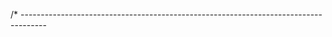  <!-- The core Firebase JS SDK is always required and must be listed first -->
<script src="https://www.gstatic.com/firebasejs/8.2.1/firebase-app.js"></script>
<script src="https://www.gstatic.com/firebasejs/8.2.1/firebase-database.js"></script>
<!-- TODO: Add SDKs for Firebase products that you want to use
     https://firebase.google.com/docs/web/setup#available-libraries -->

<script>
  // Your web app's Firebase configuration
  var firebaseConfig = {
    apiKey: "AIzaSyDikTnYvQONZYs0tUlogAutrXYALh13JjA",
    authDomain: "multiplayercar37.firebaseapp.com",
    databaseURL: "https://multiplayercar37-default-rtdb.firebaseio.com",
    projectId: "multiplayercar37",
    storageBucket: "multiplayercar37.appspot.com",
    messagingSenderId: "532192820931",
    appId: "1:532192820931:web:22f53b19e717ebd2566c76"
  };
  // Initialize Firebase
  firebase.initializeApp(firebaseConfig);
</script>

/* ------------------------------------------------------------------------------------
<!-- The core Firebase JS SDK is always required and must be listed first -->
<script src="https://www.gstatic.com/firebasejs/8.2.1/firebase-app.js"></script>
<script src="https://www.gstatic.com/firebasejs/8.2.1/firebase-database.js"></script>
<!-- TODO: Add SDKs for Firebase products that you want to use
     https://firebase.google.com/docs/web/setup#available-libraries -->

<script>
  // Your web app's Firebase configuration
  var firebaseConfig = {
    apiKey: "AIzaSyATtcKA8LT0SIk1ozuhjIwkAVXJE7LBij0",
    authDomain: "multiplayercar37-d3e52.firebaseapp.com",
    databaseURL: "https://multiplayercar37-d3e52-default-rtdb.firebaseio.com",
    projectId: "multiplayercar37-d3e52",
    storageBucket: "multiplayercar37-d3e52.appspot.com",
    messagingSenderId: "398309968030",
    appId: "1:398309968030:web:74eea22cfa1158a8a4938f"
  };
  // Initialize Firebase
  firebase.initializeApp(firebaseConfig);
</script>